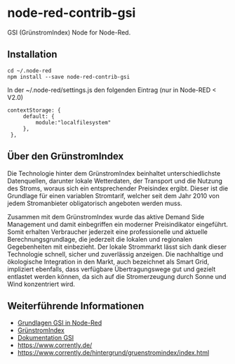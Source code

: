 # node-red-contrib-gsi
GSI (GrünstromIndex) Node for Node-Red.

## Installation
```
cd ~/.node-red
npm install --save node-red-contrib-gsi
```

In der ~/.node-red/settings.js den folgenden Eintrag (nur in Node-RED < V2.0)
```
contextStorage: {
     default: {
         module:"localfilesystem"
     },
 },
```

## Über den GrünstromIndex
Die Technologie hinter dem GrünstromIndex beinhaltet unterschiedlichste Datenquellen, darunter lokale Wetterdaten, der Transport und die Nutzung des Stroms, woraus sich ein entsprechender Preisindex ergibt. Dieser ist die Grundlage für einen variablen Stromtarif, welcher seit dem Jahr 2010 von jedem Stromanbieter obligatorisch angeboten werden muss.

Zusammen mit dem GrünstromIndex wurde das aktive Demand Side Management und damit einbegriffen ein moderner Preisindikator eingeführt. Somit erhalten Verbraucher jederzeit eine professionelle und aktuelle Berechnungsgrundlage, die jederzeit die lokalen und regionalen Gegebenheiten mit einbezieht. Der lokale Strommarkt lässt sich dank dieser Technologie schnell, sicher und zuverlässig anzeigen. Die nachhaltige und ökologische Integration in den Markt, auch bezeichnet als Smart Grid, impliziert ebenfalls, dass verfügbare Übertragungswege gut und gezielt entlastet werden können, da sich auf die Stromerzeugung durch Sonne und Wind konzentriert wird.


## Weiterführende Informationen
 - [Grundlagen GSI in Node-Red](https://www.youtube.com/watch?v=ykl3ZhIV4bY) 
 - [GrünstromIndex](https://gruenstromindex.de/)
 - [Dokumentation GSI](https://corrently.io/books/grunstromindex)
 - https://www.corrently.de/
 - https://www.corrently.de/hintergrund/gruenstromindex/index.html
